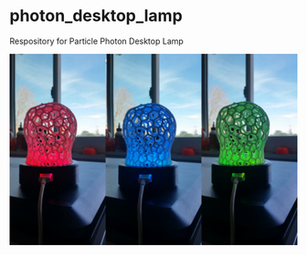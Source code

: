 # photon_desktop_lamp
Respository for Particle Photon Desktop Lamp


![Alt text](desktop_lamp.jpg?raw=true "Particle Photon Desktop Lamp")
